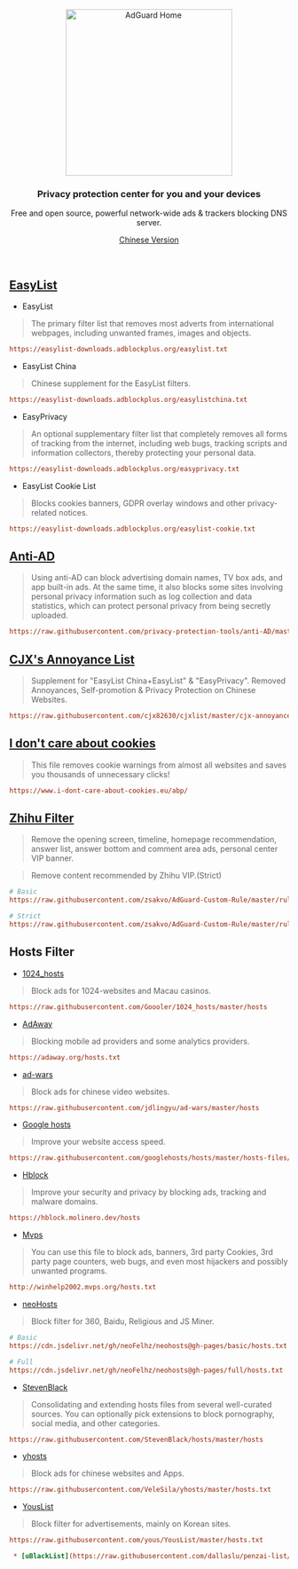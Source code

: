 &nbsp;
<p align="center">
  <img src="https://cdn.adguard.com/public/Adguard/Common/adguard_home.svg" width="300px" alt="AdGuard Home" />
</p>

<h3 align="center">Privacy protection center for you and your devices</h3>
<p align="center">
  Free and open source, powerful network-wide ads & trackers blocking DNS server.
</p>

<p align="center">
    <a href="https://github.com/233Bazinga/AdGuardHome/blob/master/README_CN.md">Chinese Version</a> 
</p>

<br />
   
## [EasyList](https://easylist.to)

 * EasyList   

> The primary filter list that removes most adverts from international webpages, including unwanted frames, images and objects.
```ini
https://easylist-downloads.adblockplus.org/easylist.txt
```
 * EasyList China   
> Chinese supplement for the EasyList filters.
```ini
https://easylist-downloads.adblockplus.org/easylistchina.txt
```

 * EasyPrivacy   
> An optional supplementary filter list that completely removes all forms of tracking from the internet, including web bugs, tracking scripts and information collectors, thereby protecting your personal data.
```ini
https://easylist-downloads.adblockplus.org/easyprivacy.txt
```
 * EasyList Cookie List   
> Blocks cookies banners, GDPR overlay windows and other privacy-related notices.  
```ini
https://easylist-downloads.adblockplus.org/easylist-cookie.txt
```
   
## [Anti-AD](https://github.com/privacy-protection-tools/anti-AD)

> Using anti-AD can block advertising domain names, TV box ads, and app built-in ads. At the same time, it also blocks some sites involving personal privacy information such as log collection and data statistics, which can protect personal privacy from being secretly uploaded.
```ini
https://raw.githubusercontent.com/privacy-protection-tools/anti-AD/master/anti-ad-easylist.txt
```

## [CJX's Annoyance List](https://github.com/cjx82630/cjxlist)

> Supplement for "EasyList China+EasyList" & "EasyPrivacy". Removed Annoyances, Self-promotion & Privacy Protection on Chinese Websites.
```ini
https://raw.githubusercontent.com/cjx82630/cjxlist/master/cjx-annoyance.txt
```
   
## [I don't care about cookies](https://www.i-dont-care-about-cookies.eu)

> This file removes cookie warnings from almost all websites and saves you thousands of unnecessary clicks!  
```ini
https://www.i-dont-care-about-cookies.eu/abp/
```

## [Zhihu Filter](https://github.com/zsakvo/AdGuard-Custom-Rule)

> Remove the opening screen, timeline, homepage recommendation, answer list, answer bottom and comment area ads, personal center VIP banner.

> Remove content recommended by Zhihu VIP.(Strict)  
```ini
# Basic
https://raw.githubusercontent.com/zsakvo/AdGuard-Custom-Rule/master/rule/zhihu.txt

# Strict
https://raw.githubusercontent.com/zsakvo/AdGuard-Custom-Rule/master/rule/zhihu-strict.txt
```
   
## Hosts Filter

 * [1024_hosts](https://github.com/Goooler/1024_hosts)
> Block ads for 1024-websites and Macau casinos.
```ini
https://raw.githubusercontent.com/Goooler/1024_hosts/master/hosts
```

 * [AdAway](https://github.com/AdAway/adaway.github.io)
> Blocking mobile ad providers and some analytics providers.
```ini
https://adaway.org/hosts.txt
```

 * [ad-wars](https://github.com/jdlingyu/ad-wars/)
> Block ads for chinese video websites.
```ini
https://raw.githubusercontent.com/jdlingyu/ad-wars/master/hosts
```

 * [Google hosts](https://github.com/googlehosts/hosts)
> Improve your website access speed.
```ini
https://raw.githubusercontent.com/googlehosts/hosts/master/hosts-files/hosts
```

 * [Hblock](https://github.com/hectorm/hblock)
> Improve your security and privacy by blocking ads, tracking and malware domains.  
```ini
https://hblock.molinero.dev/hosts 
```

 * [Mvps](https://winhelp2002.mvps.org/hosts.htm)
> You can use this file to block ads, banners, 3rd party Cookies, 3rd party page counters, web bugs, and even most hijackers and possibly unwanted programs. 
```ini
http://winhelp2002.mvps.org/hosts.txt
```

 * [neoHosts](https://github.com/neofelhz/neohosts)
> Block filter for 360, Baidu, Religious and JS Miner.
```ini
# Basic 
https://cdn.jsdelivr.net/gh/neoFelhz/neohosts@gh-pages/basic/hosts.txt 

# Full
https://cdn.jsdelivr.net/gh/neoFelhz/neohosts@gh-pages/full/hosts.txt 
```
 * [StevenBlack](https://github.com/StevenBlack/hosts)
> Consolidating and extending hosts files from several well-curated sources. You can optionally pick extensions to block pornography, social media, and other categories.
```ini
https://raw.githubusercontent.com/StevenBlack/hosts/master/hosts
```

 * [yhosts](https://github.com/VeleSila/yhosts)
> Block ads for chinese websites and Apps.
```ini
https://raw.githubusercontent.com/VeleSila/yhosts/master/hosts.txt
```

 * [YousList](https://github.com/yous/YousList)
> Block filter for advertisements, mainly on Korean sites.
```ini
https://raw.githubusercontent.com/yous/YousList/master/hosts.txt

 * [uBlackList](https://raw.githubusercontent.com/dallaslu/penzai-list/main/uBlacklist.txt)
```
